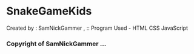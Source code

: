 # SnakeGameKids
Created by : SamNickGammer , :: Program Used - HTML CSS JavaScript



### Copyright of SamNickGammer ...
